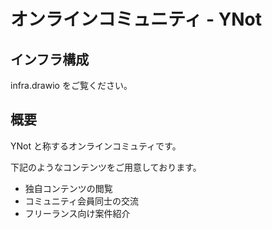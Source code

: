 # オンラインコミュニティ - YNot

## インフラ構成

infra.drawio をご覧ください。

## 概要

YNot と称するオンラインコミュティです。

下記のようなコンテンツをご用意しております。

- 独自コンテンツの閲覧
- コミュニティ会員同士の交流
- フリーランス向け案件紹介

